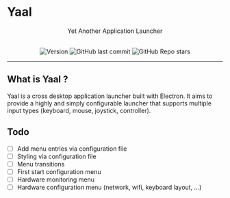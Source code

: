 # Yaal

<div align="center">
Yet Another Application Launcher

<br/>
<br/>

![Version](https://img.shields.io/badge/version-0.0.1-success?style=for-the-badge)
![GitHub last commit](https://img.shields.io/github/last-commit/toolreaz/yaal?style=for-the-badge&color=blue&logo=Github)
![GitHub Repo stars](https://img.shields.io/github/stars/toolreaz/yaal?color=yellow&style=for-the-badge)

</div>
 <hr/>

## What is Yaal ?

Yaal is a cross desktop application launcher built with Electron. It aims to provide a highly and simply configurable launcher that supports multiple input types (keyboard, mouse, joystick, controller).

## Todo

- [ ] Add menu entries via configuration file
- [ ] Styling via configuration file
- [ ] Menu transitions
- [ ] First start configuration menu
- [ ] Hardware monitoring menu
- [ ] Hardware configuration menu (network, wifi, keyboard layout, ...)